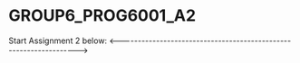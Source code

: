 # GROUP6_PROG6001_A2

Start Assignment 2 below:
<------------------------------------------------------------------>
